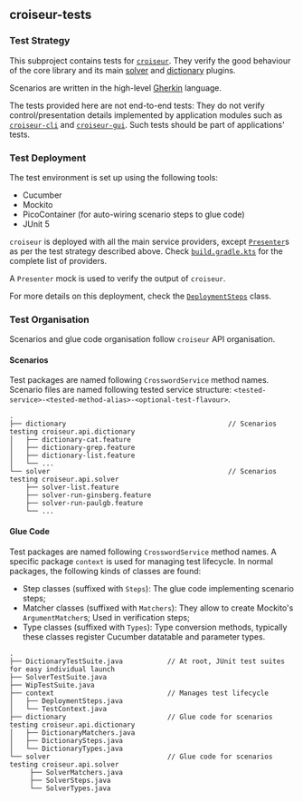 <!--
SPDX-FileCopyrightText: 2023 Antoine Belvire
SPDX-License-Identifier: GPL-3.0-or-later
-->

## croiseur-tests

### Test Strategy

This subproject contains tests for [`croiseur`](../croiseur). They verify the good behaviour of
the core library and its main [solver](../croiseur-solver) and [dictionary](../croiseur-dictionary)
plugins.

Scenarios are written in the high-level [Gherkin](https://cucumber.io/docs/gherkin/reference/)
language.

The tests provided here are not end-to-end tests: They do not verify control/presentation details
implemented by application modules such as [`croiseur-cli`](../croiseur-cli)
and [`croiseur-gui`](../croiseur-gui). Such tests should be part of applications' tests.

### Test Deployment

The test environment is set up using the following tools:

- Cucumber
- Mockito
- PicoContainer (for auto-wiring scenario steps to glue code)
- JUnit 5

`croiseur` is deployed with all the main service providers,
except [`Presenter`](../doc/reference/Available-service-providers.md#presenters)s as per the test
strategy described above. Check [`build.gradle.kts`](build.gradle.kts) for the complete list of
providers.

A `Presenter` mock is used to verify the output of `croiseur`.

For more details on this deployment, check the
[`DeploymentSteps`](src/test/java/com/gitlab/super7ramp/croiseur/tests/context/DeploymentSteps.java)
class.

### Test Organisation

Scenarios and glue code organisation follow `croiseur` API organisation.

#### Scenarios

Test packages are named following `CrosswordService` method names.
Scenario files are named following tested service structure:
`<tested-service>-<tested-method-alias>-<optional-test-flavour>`.

```
.
├── dictionary                                        // Scenarios testing croiseur.api.dictionary
│   ├── dictionary-cat.feature
│   ├── dictionary-grep.feature 
│   ├── dictionary-list.feature
│   └── ...
└── solver                                            // Scenarios testing croiseur.api.solver
    ├── solver-list.feature
    ├── solver-run-ginsberg.feature
    ├── solver-run-paulgb.feature
    └── ...
```

#### Glue Code

Test packages are named following `CrosswordService` method names.
A specific package `context` is used for managing test lifecycle.
In normal packages, the following kinds of classes are found:

- Step classes (suffixed with `Steps`): The glue code implementing scenario steps;
- Matcher classes (suffixed with `Matchers`): They allow to create Mockito's `ArgumentMatcher`s;
  Used in verification steps;
- Type classes (suffixed with `Types`): Type conversion methods, typically these classes register
  Cucumber datatable and parameter types.

```
.
├── DictionaryTestSuite.java           // At root, JUnit test suites for easy individual launch
├── SolverTestSuite.java
├── WipTestSuite.java
├── context                            // Manages test lifecycle
│   ├── DeploymentSteps.java
│   └── TestContext.java
├── dictionary                         // Glue code for scenarios testing croiseur.api.dictionary
│   ├── DictionaryMatchers.java
│   ├── DictionarySteps.java
│   └── DictionaryTypes.java
└── solver                             // Glue code for scenarios testing croiseur.api.solver
     ├── SolverMatchers.java
     ├── SolverSteps.java
     └── SolverTypes.java
```
